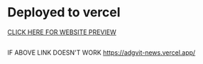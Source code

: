 # Deployed to vercel
[CLICK HERE FOR WEBSITE PREVIEW](https://adgvit-news.vercel.app/)

## 
IF ABOVE LINK DOESN'T WORK
https://adgvit-news.vercel.app/
